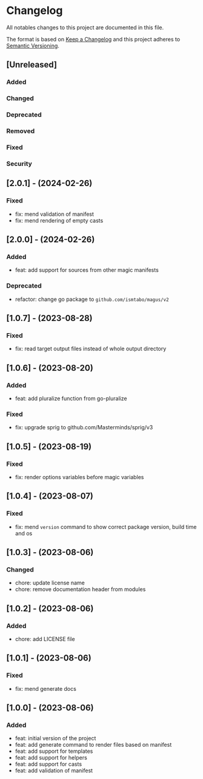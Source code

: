 # Changelog

All notables changes to this project are documented in this file.

The format is based on [Keep a Changelog](https://keepachangelog.com/en/1.0.0/) and this project adheres to [Semantic Versioning](https://semver.org/spec/v2.0.0.html).

## [Unreleased]

### Added

### Changed

### Deprecated

### Removed

### Fixed

### Security

## [2.0.1] - (2024-02-26)

### Fixed

*   fix: mend validation of manifest
*   fix: mend rendering of empty casts

## [2.0.0] - (2024-02-26)

### Added

*   feat: add support for sources from other magic manifests

### Deprecated

*   refactor: change go package to `github.com/ismtabo/magus/v2`

## [1.0.7] - (2023-08-28)

### Fixed

*   fix: read target output files instead of whole output directory

## [1.0.6] - (2023-08-20)

### Added

*   feat: add pluralize function from go-pluralize

### Fixed

*   fix: upgrade sprig to github.com/Masterminds/sprig/v3

## [1.0.5] - (2023-08-19)

### Fixed

*   fix: render options variables before magic variables

## [1.0.4] - (2023-08-07)

### Fixed

*   fix: mend `version` command to show correct package version, build time and os

## [1.0.3] - (2023-08-06)

### Changed

*   chore: update license name
*   chore: remove documentation header from modules

## [1.0.2] - (2023-08-06)

### Added

*   chore: add LICENSE file

## [1.0.1] - (2023-08-06)

### Fixed

*   fix: mend generate docs

## [1.0.0] - (2023-08-06)

### Added

*   feat: initial version of the project
*   feat: add generate command to render files based on manifest
*   feat: add support for templates
*   feat: add support for helpers
*   feat: add support for casts
*   feat: add validation of manifest
